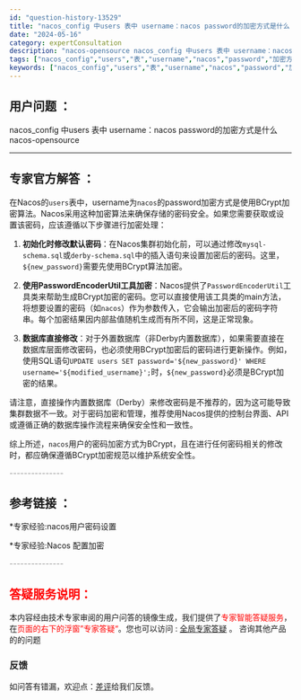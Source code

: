 ```yaml
---
id: "question-history-13529"
title: "nacos_config 中users 表中 username：nacos password的加密方式是什么 nacos-opensource"
date: "2024-05-16"
category: expertConsultation
description: "nacos-opensource nacos_config 中users 表中 username：nacos password的加密方式是什么"
tags: ["nacos_config","users","表","username","nacos","password","加密方式"]
keywords: ["nacos_config","users","表","username","nacos","password","加密方式"]
---
```


## 用户问题 ： 
 nacos_config 中users 表中 username：nacos password的加密方式是什么 nacos-opensource 

---------------
## 专家官方解答 ：

在Nacos的`users`表中，username为`nacos`的password加密方式是使用BCrypt加密算法。Nacos采用这种加密算法来确保存储的密码安全。如果您需要获取或设置该密码，应该遵循以下步骤进行加密处理：

1. **初始化时修改默认密码**：在Nacos集群初始化前，可以通过修改`mysql-schema.sql`或`derby-schema.sql`中的插入语句来设置加密后的密码。这里，`${new_password}`需要先使用BCrypt算法加密。

2. **使用PasswordEncoderUtil工具加密**：Nacos提供了`PasswordEncoderUtil`工具类来帮助生成BCrypt加密的密码。您可以直接使用该工具类的main方法，将想要设置的密码（如`nacos`）作为参数传入，它会输出加密后的密码字符串。每个加密结果因内部盐值随机生成而有所不同，这是正常现象。

3. **数据库直接修改**：对于外置数据库（非Derby内置数据库），如果需要直接在数据库层面修改密码，也必须使用BCrypt加密后的密码进行更新操作。例如，使用SQL语句`UPDATE users SET password='${new_password}' WHERE username='${modified_username}';`时，`${new_password}`必须是BCrypt加密的结果。

请注意，直接操作内置数据库（Derby）来修改密码是不推荐的，因为这可能导致集群数据不一致。对于密码加密和管理，推荐使用Nacos提供的控制台界面、API或遵循正确的数据库操作流程来确保安全性和一致性。

综上所述，`nacos`用户的密码加密方式为BCrypt，且在进行任何密码相关的修改时，都应确保遵循BCrypt加密规范以维护系统安全性。


<font color="#949494">---------------</font> 


## 参考链接 ：

*专家经验:nacos用户密码设置 
 
 *专家经验:Nacos 配置加密 


 <font color="#949494">---------------</font> 
 


## <font color="#FF0000">答疑服务说明：</font> 

本内容经由技术专家审阅的用户问答的镜像生成，我们提供了<font color="#FF0000">专家智能答疑服务</font>，在<font color="#FF0000">页面的右下的浮窗”专家答疑“</font>。您也可以访问 : [全局专家答疑](https://opensource.alibaba.com/chatBot) 。 咨询其他产品的的问题

### 反馈
如问答有错漏，欢迎点：[差评](https://ai.nacos.io/user/feedbackByEnhancerGradePOJOID?enhancerGradePOJOId=13530)给我们反馈。
